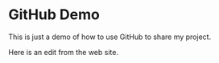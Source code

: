 # GitHub Demo
This is just a demo of how to use GitHub to share my project.

Here is an edit from the web site.
